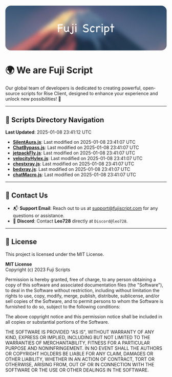 ![Banner](.github/b.webp)

# 🌍 **We are Fuji Script**

Our global team of developers is dedicated to creating powerful, open-source scripts for Rise Client, designed to enhance your experience and unlock new possibilities! 🌟

---
<!-- SCRIPTS_NAVIGATION_START -->
## 📂 **Scripts Directory Navigation**

**Last Updated**: 2025-01-08 23:41:12 UTC

- **[SilentAura.js](scripts/SilentAura.js)**: Last modified on 2025-01-08 23:41:07 UTC
- **[ChatBypass.js](scripts/ChatBypass.js)**: Last modified on 2025-01-08 23:41:07 UTC
- **[jetpackFly.js](scripts/jetpackFly.js)**: Last modified on 2025-01-08 23:41:07 UTC
- **[velocityHylex.js](scripts/velocityHylex.js)**: Last modified on 2025-01-08 23:41:07 UTC
- **[chestxray.js](scripts/chestxray.js)**: Last modified on 2025-01-08 23:41:07 UTC
- **[bedxray.js](scripts/bedxray.js)**: Last modified on 2025-01-08 23:41:07 UTC
- **[chatMacro.js](scripts/chatMacro.js)**: Last modified on 2025-01-08 23:41:07 UTC

<!-- SCRIPTS_NAVIGATION_END -->

---

## 💬 **Contact Us**  
- 📬 **Support Email**: Reach out to us at [support@fujiscript.com](mailto:support@fujiscript.com) for any questions or assistance.  
- 💬 **Discord**: Contact **Leo728** directly at `Discord@leo728`.

---

## 📜 **License**

This project is licensed under the MIT License.  

**MIT License**  
Copyright (c) 2023 Fuji Scripts  

Permission is hereby granted, free of charge, to any person obtaining a copy of this software and associated documentation files (the "Software"), to deal in the Software without restriction, including without limitation the rights to use, copy, modify, merge, publish, distribute, sublicense, and/or sell copies of the Software, and to permit persons to whom the Software is furnished to do so, subject to the following conditions:  

The above copyright notice and this permission notice shall be included in all copies or substantial portions of the Software.  

THE SOFTWARE IS PROVIDED "AS IS", WITHOUT WARRANTY OF ANY KIND, EXPRESS OR IMPLIED, INCLUDING BUT NOT LIMITED TO THE WARRANTIES OF MERCHANTABILITY, FITNESS FOR A PARTICULAR PURPOSE AND NONINFRINGEMENT. IN NO EVENT SHALL THE AUTHORS OR COPYRIGHT HOLDERS BE LIABLE FOR ANY CLAIM, DAMAGES OR OTHER LIABILITY, WHETHER IN AN ACTION OF CONTRACT, TORT OR OTHERWISE, ARISING FROM, OUT OF OR IN CONNECTION WITH THE SOFTWARE OR THE USE OR OTHER DEALINGS IN THE SOFTWARE.  
